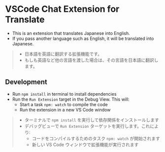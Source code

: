 # VSCode Chat Extension for Translate

- This is an extension that translates Japanese into English.
- If you pass another language such as English, it will be translated into Japanese.

> - 日本語を英語に翻訳する拡張機能です。
> - もしも英語など他の言語を渡した場合は、その言語を日本語に翻訳します。

## Development

- Run `npm install` in terminal to install dependencies
- Run the `Run Extension` target in the Debug View. This will:
	- Start a task `npm: watch` to compile the code
	- Run the extension in a new VS Code window

> - ターミナルで `npm install` を実行して依存関係をインストールします
> - デバッグビューで `Run Extension` ターゲットを実行します。これにより:
> 	- コードをコンパイルするためのタスク `npm: watch` が開始されます
> 	- 新しい VS Code ウィンドウで拡張機能が実行されます
